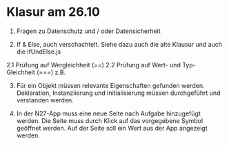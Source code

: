 # Klasur am 26.10 

1. Fragen zu Datenschutz und / oder Datensicherheit 

2. If & Else, auch verschachtelt. Siehe dazu auch die alte Klausur und auch die ifUndElse.js 

2.1 Prüfung auf Wergleichheit (==)
2.2 Prüfung auf Wert- und Typ-Gleichheit (===) z.B. 

3. Für ein Objekt müssen relevante Eigenschaften gefunden werden. Deklaration, Instanziierung und Initialisierung müssen durchgeführt und verstanden werden. 

4. In der N27-App muss eine neue Seite nach Aufgabe hinzugefügt werden. Die Seite muss durch Klick auf das vorgegebene Symbol geöffnet werden. Auf der Seite soll ein Wert aus der App angezeigt werden. 
